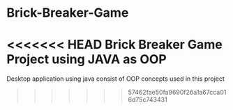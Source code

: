 # Brick-Breaker-Game
<<<<<<< HEAD
Brick Breaker Game Project using JAVA as OOP
=======
Desktop application using java consist of OOP concepts used in this project 
>>>>>>> 57462fae50fa9690f26a1a67cca016d75c743431
